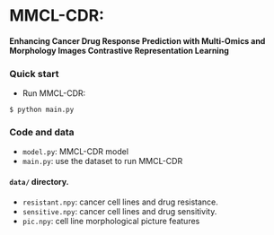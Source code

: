 # MMCL-CDR:
#### Enhancing Cancer Drug Response Prediction with Multi-Omics and Morphology Images  Contrastive Representation Learning

### Quick start

- Run MMCL-CDR:
```
$ python main.py 
```

### Code and data

- `model.py`: MMCL-CDR model
- `main.py`: use the dataset to run MMCL-CDR

#### `data/` directory.  

- `resistant.npy`: cancer cell lines and drug resistance.
- `sensitive.npy`: cancer cell lines and drug sensitivity.
- `pic.npy`: cell line morphological picture features
